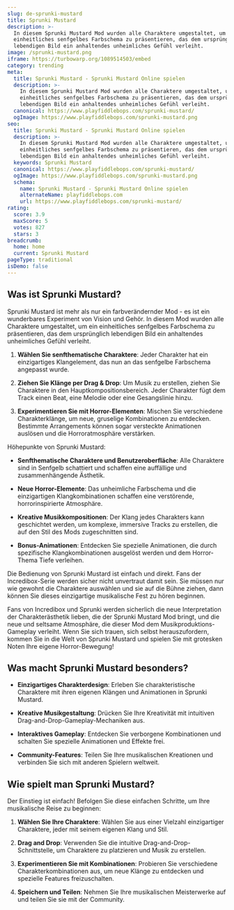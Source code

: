 ```yaml
---
slug: de-sprunki-mustard
title: Sprunki Mustard
description: >-
  In diesem Sprunki Mustard Mod wurden alle Charaktere umgestaltet, um ein
  einheitliches senfgelbes Farbschema zu präsentieren, das dem ursprünglich
  lebendigen Bild ein anhaltendes unheimliches Gefühl verleiht.
image: /sprunki-mustard.png
iframe: https://turbowarp.org/1089514503/embed
category: trending
meta:
  title: Sprunki Mustard - Sprunki Mustard Online spielen
  description: >-
    In diesem Sprunki Mustard Mod wurden alle Charaktere umgestaltet, um ein
    einheitliches senfgelbes Farbschema zu präsentieren, das dem ursprünglich
    lebendigen Bild ein anhaltendes unheimliches Gefühl verleiht.
  canonical: https://www.playfiddlebops.com/sprunki-mustard/
  ogImage: https://www.playfiddlebops.com/sprunki-mustard.png
seo:
  title: Sprunki Mustard - Sprunki Mustard Online spielen
  description: >-
    In diesem Sprunki Mustard Mod wurden alle Charaktere umgestaltet, um ein
    einheitliches senfgelbes Farbschema zu präsentieren, das dem ursprünglich
    lebendigen Bild ein anhaltendes unheimliches Gefühl verleiht.
  keywords: Sprunki Mustard
  canonical: https://www.playfiddlebops.com/sprunki-mustard/
  ogImage: https://www.playfiddlebops.com/sprunki-mustard.png
  schema:
    name: Sprunki Mustard - Sprunki Mustard Online spielen
    alternateName: playfiddlebops.com
    url: https://www.playfiddlebops.com/sprunki-mustard/
rating:
  score: 3.9
  maxScore: 5
  votes: 827
  stars: 3
breadcrumb:
  home: home
  current: Sprunki Mustard
pageType: traditional
isDemo: false
---
```


## Was ist Sprunki Mustard?

Sprunki Mustard ist mehr als nur ein farbverändernder Mod - es ist ein wunderbares Experiment von Vision und Gehör. In diesem Mod wurden alle Charaktere umgestaltet, um ein einheitliches senfgelbes Farbschema zu präsentieren, das dem ursprünglich lebendigen Bild ein anhaltendes unheimliches Gefühl verleiht.

1. **Wählen Sie senfthematische Charaktere**: Jeder Charakter hat ein einzigartiges Klangelement, das nun an das senfgelbe Farbschema angepasst wurde.

1. **Ziehen Sie Klänge per Drag & Drop**: Um Musik zu erstellen, ziehen Sie Charaktere in den Hauptkompositionsbereich. Jeder Charakter fügt dem Track einen Beat, eine Melodie oder eine Gesangslinie hinzu.

1. **Experimentieren Sie mit Horror-Elementen**: Mischen Sie verschiedene Charakterklänge, um neue, gruselige Kombinationen zu entdecken. Bestimmte Arrangements können sogar versteckte Animationen auslösen und die Horroratmosphäre verstärken.

Höhepunkte von Sprunki Mustard:

- **Senfthematische Charaktere und Benutzeroberfläche**: Alle Charaktere sind in Senfgelb schattiert und schaffen eine auffällige und zusammenhängende Ästhetik.

- **Neue Horror-Elemente**: Das unheimliche Farbschema und die einzigartigen Klangkombinationen schaffen eine verstörende, horrorinspirierte Atmosphäre.

- **Kreative Musikkompositionen**: Der Klang jedes Charakters kann geschichtet werden, um komplexe, immersive Tracks zu erstellen, die auf den Stil des Mods zugeschnitten sind.

- **Bonus-Animationen**: Entdecken Sie spezielle Animationen, die durch spezifische Klangkombinationen ausgelöst werden und dem Horror-Thema Tiefe verleihen.

Die Bedienung von Sprunki Mustard ist einfach und direkt. Fans der Incredibox-Serie werden sicher nicht unvertraut damit sein. Sie müssen nur wie gewohnt die Charaktere auswählen und sie auf die Bühne ziehen, dann können Sie dieses einzigartige musikalische Fest zu hören beginnen.

Fans von Incredibox und Sprunki werden sicherlich die neue Interpretation der Charakterästhetik lieben, die der Sprunki Mustard Mod bringt, und die neue und seltsame Atmosphäre, die dieser Mod dem Musikproduktions-Gameplay verleiht. Wenn Sie sich trauen, sich selbst herauszufordern, kommen Sie in die Welt von Sprunki Mustard und spielen Sie mit grotesken Noten Ihre eigene Horror-Bewegung!

## Was macht Sprunki Mustard besonders?

- **Einzigartiges Charakterdesign**: Erleben Sie charakteristische Charaktere mit ihren eigenen Klängen und Animationen in Sprunki Mustard.

- **Kreative Musikgestaltung**: Drücken Sie Ihre Kreativität mit intuitiven Drag-and-Drop-Gameplay-Mechaniken aus.

- **Interaktives Gameplay**: Entdecken Sie verborgene Kombinationen und schalten Sie spezielle Animationen und Effekte frei.

- **Community-Features**: Teilen Sie Ihre musikalischen Kreationen und verbinden Sie sich mit anderen Spielern weltweit.

## Wie spielt man Sprunki Mustard?

Der Einstieg ist einfach! Befolgen Sie diese einfachen Schritte, um Ihre musikalische Reise zu beginnen:

1. **Wählen Sie Ihre Charaktere**: Wählen Sie aus einer Vielzahl einzigartiger Charaktere, jeder mit seinem eigenen Klang und Stil.

1. **Drag and Drop**: Verwenden Sie die intuitive Drag-and-Drop-Schnittstelle, um Charaktere zu platzieren und Musik zu erstellen.

1. **Experimentieren Sie mit Kombinationen**: Probieren Sie verschiedene Charakterkombinationen aus, um neue Klänge zu entdecken und spezielle Features freizuschalten.

1. **Speichern und Teilen**: Nehmen Sie Ihre musikalischen Meisterwerke auf und teilen Sie sie mit der Community.